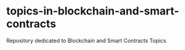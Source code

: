 # topics-in-blockchain-and-smart-contracts
Repository dedicated to Blockchain and Smart Contracts Topics
